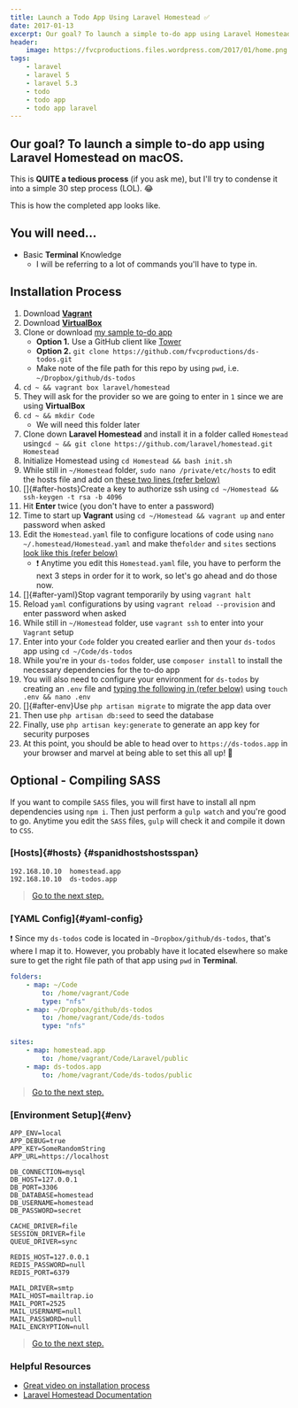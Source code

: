 ```yaml
---
title: Launch a Todo App Using Laravel Homestead ✅️
date: 2017-01-13
excerpt: Our goal? To launch a simple to-do app using Laravel Homestead on macOS.
header:
    image: https://fvcproductions.files.wordpress.com/2017/01/home.png
tags:
    - laravel
    - laravel 5
    - laravel 5.3
    - todo
    - todo app
    - todo app laravel
---
```


## Our goal? To launch a simple to-do app using Laravel Homestead on macOS.

This is **QUITE a tedious process** (if you ask me), but I'll try to condense it into a simple 30 step process (LOL). 😂

This is how the completed app looks like.

## You will need...

- Basic **Terminal** Knowledge
  - I will be referring to a lot of commands you'll have to type in.

## Installation Process

1. Download [**Vagrant**](https://www.vagrantup.com/)
2. Download [**VirtualBox**](https://www.virtualbox.org/wiki/Downloads)
3. Clone or download [my sample to-do app](https://github.com/fvcproductions/ds-todos)
    - **Option 1.** Use a GitHub client like [Tower](https://git-tower.com)
    - **Option 2.** `git clone https://github.com/fvcproductions/ds-todos.git`
    - Make note of the file path for this repo by using `pwd`, i.e. `~/Dropbox/github/ds-todos`
4. `cd ~ && vagrant box laravel/homestead`
5. They will ask for the provider so we are going to enter in `1` since we are using **VirtualBox**
6. `cd ~ && mkdir Code`
    - We will need this folder later
7. Clone down **Laravel Homestead** and install it in a folder called `Homestead` using`cd ~ && git clone https://github.com/laravel/homestead.git Homestead`
8. Initialize Homestead using `cd Homestead && bash init.sh`
9. While still in `~/Homestead` folder, `sudo nano /private/etc/hosts` to edit the hosts file and add on [these two lines (refer below)](#hosts)
10. []{#after-hosts}Create a key to authorize ssh using `cd ~/Homestead && ssh-keygen -t rsa -b 4096`
11. Hit **Enter** twice (you don't have to enter a password)
12. Time to start up **Vagrant** using `cd ~/Homestead && vagrant up` and enter password when asked
13. Edit the `Homestead.yaml` file to configure locations of code using `nano ~/.homestead/Homestead.yaml` and make the`folder` and `sites` sections [look like this (refer below)](#yaml-config)
    - ❗ Anytime you edit this `Homestead.yaml` file, you have to perform the next 3 steps in order for it to work, so let's go ahead and do those now.
14. []{#after-yaml}Stop vagrant temporarily by using `vagrant halt`
15. Reload `yaml` configurations by using `vagrant reload --provision` and enter password when asked
16. While still in `~/Homestead` folder, use `vagrant ssh` to enter into your `Vagrant` setup
17. Enter into your `Code` folder you created earlier and then your `ds-todos` app using `cd ~/Code/ds-todos`
18. While you're in your `ds-todos` folder, use `composer install` to install the necessary dependencies for the to-do app
19. You will also need to configure your environment for `ds-todos` by creating an `.env` file and [typing the following in (refer below)](#env) using `touch .env && nano .env`
20. []{#after-env}Use `php artisan migrate` to migrate the app data over
21. Then use `php artisan db:seed` to seed the database
22. Finally, use `php artisan key:generate` to generate an app key for security purposes
23. At this point, you should be able to head over to `https://ds-todos.app` in your browser and marvel at being able to set this all up! 🎉

## Optional - Compiling SASS

If you want to compile `SASS` files, you will first have to install all npm dependencies using `npm i`. Then just perform a `gulp watch` and you're good to go. Anytime you edit the `SASS` files, `gulp` will check it and compile it down to `CSS`.

### [Hosts]{#hosts} {#spanidhostshostsspan}

```text
192.168.10.10  homestead.app
192.168.10.10  ds-todos.app
```

> [Go to the next step.](#after-hosts)

### [YAML Config]{#yaml-config}

❗ Since my `ds-todos` code is located in `~Dropbox/github/ds-todos`, that's where I map it to. However, you probably have it located elsewhere so make sure to get the right file path of that app using `pwd` in **Terminal**.

```yaml
folders:
    - map: ~/Code
        to: /home/vagrant/Code
        type: "nfs"
    - map: ~/Dropbox/github/ds-todos
        to: /home/vagrant/Code/ds-todos
        type: "nfs"

sites:
    - map: homestead.app
        to: /home/vagrant/Code/Laravel/public
    - map: ds-todos.app
        to: /home/vagrant/Code/ds-todos/public
```

> [Go to the next step.](#after-yaml)

### [Environment Setup]{#env}

```text
APP_ENV=local
APP_DEBUG=true
APP_KEY=SomeRandomString
APP_URL=https://localhost

DB_CONNECTION=mysql
DB_HOST=127.0.0.1
DB_PORT=3306
DB_DATABASE=homestead
DB_USERNAME=homestead
DB_PASSWORD=secret

CACHE_DRIVER=file
SESSION_DRIVER=file
QUEUE_DRIVER=sync

REDIS_HOST=127.0.0.1
REDIS_PASSWORD=null
REDIS_PORT=6379

MAIL_DRIVER=smtp
MAIL_HOST=mailtrap.io
MAIL_PORT=2525
MAIL_USERNAME=null
MAIL_PASSWORD=null
MAIL_ENCRYPTION=null
```

> [Go to the next step.](#after-env)

### Helpful Resources

- [Great video on installation process](https://vimeo.com/164946495)
- [Laravel Homestead Documentation](https://laravel.com/docs/5.3/homestead)